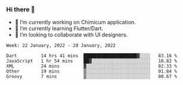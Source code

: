 ### Hi there 👋

<!--
**devcat37/devcat37** is a ✨ _special_ ✨ repository because its `README.md` (this file) appears on your GitHub profile.-->


- 🔭 I’m currently working on Chimicum application.
- 🌱 I’m currently learning Flutter/Dart.
- 👯 I’m looking to collaborate with UI designers.
<!-- - 🤔 I’m looking for help with ... -->

<!--START_SECTION:waka-->
```text
Week: 22 January, 2022 - 28 January, 2022

Dart         14 hrs 41 mins  ████████████████████▓░░░░   83.16 % 
JavaScript   1 hr 54 mins    ██▓░░░░░░░░░░░░░░░░░░░░░░   10.82 % 
XML          24 mins         ▓░░░░░░░░░░░░░░░░░░░░░░░░   02.33 % 
Other        19 mins         ▒░░░░░░░░░░░░░░░░░░░░░░░░   01.84 % 
Groovy       7 mins          ▒░░░░░░░░░░░░░░░░░░░░░░░░   00.67 % 
```
<!--END_SECTION:waka-->
